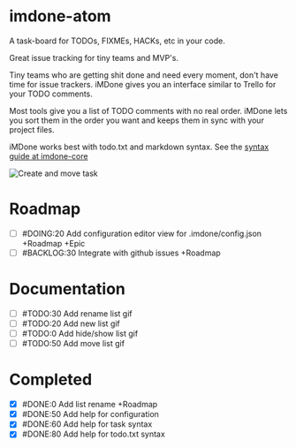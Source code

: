 # imdone-atom

A task-board for TODOs, FIXMEs, HACKs, etc in your code.

Great issue tracking for tiny teams and MVP's.

Tiny teams who are getting shit done and need every moment, don't have time for issue trackers.  iMDone gives you an interface similar to Trello for your TODO comments.

Most tools give you a list of TODO comments with no real order.  iMDone lets you sort them in the order you want and keeps them in sync with your project files.

iMDone works best with todo.txt and markdown syntax.  See the [syntax guide at imdone-core](https://github.com/imdone/imdone-core#task-formats)

![Create and move task](https://cloud.githubusercontent.com/assets/233505/8939831/6abf146a-352c-11e5-8689-96dd57d5433e.gif)

# Roadmap
- [ ] #DOING:20 Add configuration editor view for .imdone/config.json +Roadmap +Epic
- [ ] #BACKLOG:30 Integrate with github issues +Roadmap

# Documentation
- [ ] #TODO:30 Add rename list gif
- [ ] #TODO:20 Add new list gif
- [ ] #TODO:0 Add hide/show list gif
- [ ] #TODO:50 Add move list gif

# Completed
- [x] #DONE:0 Add list rename +Roadmap
- [x] #DONE:50 Add help for configuration
- [x] #DONE:60 Add help for task syntax
- [x] #DONE:80 Add help for todo.txt syntax
